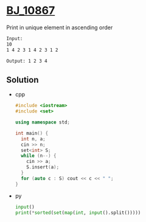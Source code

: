 # [BJ_10867](https://acmicpc.net/problem/10867)

Print in unique element in ascending order

```txt
Input:
10
1 4 2 3 1 4 2 3 1 2

Output: 1 2 3 4
```

## Solution

* cpp

  ```cpp
  #include <iostream>
  #include <set>

  using namespace std;

  int main() {
    int n, a;
    cin >> n;
    set<int> S;
    while (n--) {
      cin >> a;
      S.insert(a);
    }
    for (auto c : S) cout << c << " ";
  }
  ```

* py

  ```py
  input()
  print(*sorted(set(map(int, input().split()))))
  ```
